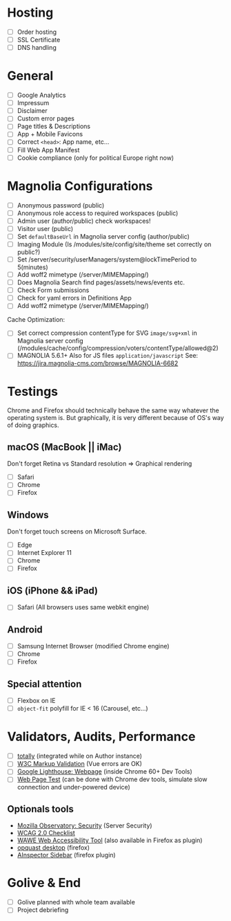 # Hosting
- [ ] Order hosting
- [ ] SSL Certificate
- [ ] DNS handling

# General
- [ ] Google Analytics
- [ ] Impressum
- [ ] Disclaimer
- [ ] Custom error pages
- [ ] Page titles & Descriptions
- [ ] App + Mobile Favicons
- [ ] Correct `<head>`: App name, etc...
- [ ] Fill Web App Manifest
- [ ] Cookie compliance (only for political Europe right now)

# Magnolia Configurations
- [ ] Anonymous password (public)
- [ ] Anonymous role access to required workspaces (public)
- [ ] Admin user (author/public) check workspaces!
- [ ] Visitor user (public)
- [ ] Set `defaultBaseUrl` in Magnolia server config (author/public)
- [ ] Imaging Module (Is /modules/site/config/site/theme set correctly on public?)
- [ ] Set /server/security/userManagers/system@lockTimePeriod to 5(minutes)
- [ ] Add woff2 mimetype (/server/MIMEMapping/)
- [ ] Does Magnolia Search find pages/assets/news/events etc.
- [ ] Check Form submissions
- [ ] Check for yaml errors in Definitions App
- [ ] Add woff2 mimetype (/server/MIMEMapping/)

Cache Optimization:
- [ ] Set correct compression contentType for SVG `image/svg+xml` in Magnolia server config (/modules/cache/config/compression/voters/contentType/allowed@2)
- [ ] MAGNOLIA 5.6.1+ Also for JS files `application/javascript`
See: https://jira.magnolia-cms.com/browse/MAGNOLIA-6682

# Testings
Chrome and Firefox should technically behave the same way whatever the operating system is.
But graphically, it is very different because of OS's way of doing graphics.

## macOS (MacBook || iMac)
Don't forget Retina vs Standard resolution => Graphical rendering
- [ ] Safari
- [ ] Chrome
- [ ] Firefox

## Windows
Don't forget touch screens on Microsoft Surface.
- [ ] Edge
- [ ] Internet Explorer 11
- [ ] Chrome
- [ ] Firefox

## iOS (iPhone && iPad)
- [ ] Safari (All browsers uses same webkit engine)

## Android
- [ ] Samsung Internet Browser (modified Chrome engine)
- [ ] Chrome
- [ ] Firefox

## Special attention
- [ ] Flexbox on IE
- [ ] `object-fit` polyfill for IE < 16 (Carousel, etc...)

# Validators, Audits, Performance
- [ ] [totally](https://khan.github.io/tota11y/) (integrated while on Author instance)
- [ ] [W3C Markup Validation](https://validator.w3.org) (Vue errors are OK)
- [ ] [Google Lighthouse: Webpage](https://developers.google.com/web/tools/lighthouse/) (inside Chrome 60+ Dev Tools)
- [ ] [Web Page Test](https://www.webpagetest.org) (can be done with Chrome dev tools, simulate slow connection and under-powered device)

## Optionals tools
- [Mozilla Observatory: Security](https://observatory.mozilla.org) (Server Security)
- [WCAG 2.0 Checklist](http://webaim.org/standards/wcag/checklist)
- [WAWE Web Accessibility Tool](http://wave.webaim.org) (also available in Firefox as plugin)
- [opquast desktop](https://desktop.opquast.com/en/) (firefox)
- [AInspector Sidebar](https://addons.mozilla.org/fr/firefox/addon/ainspector-sidebar/) (firefox plugin)

# Golive & End
- [ ] Golive planned with whole team available
- [ ] Project debriefing
